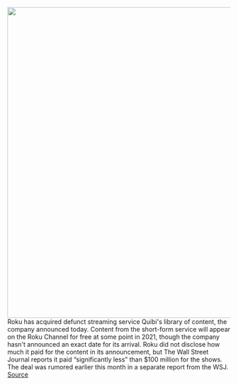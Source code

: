 <img src='https://cdn.vox-cdn.com/thumbor/77oPzK3vx_7S6YXRVSP7aDFAOZc=/0x0:2040x1360/1200x800/filters:focal(857x517:1183x843)/cdn.vox-cdn.com/uploads/chorus_image/image/68637969/acastro_200403_3960_quibi_0002.0.0.jpg' width='700px' /><br/>
Roku has acquired defunct streaming service Quibi's library of content, the company announced today. Content from the short-form service will appear on the Roku Channel for free at some point in 2021, though the company hasn't announced an exact date for its arrival. Roku did not disclose how much it paid for the content in its announcement, but The Wall Street Journal reports it paid “significantly less” than $100 million for the shows. The deal was rumored earlier this month in a separate report from the WSJ.
<a href='https://www.theverge.com/2021/1/8/22220426/quibi-roku-channel-acquisition-content'> Source <a/>
